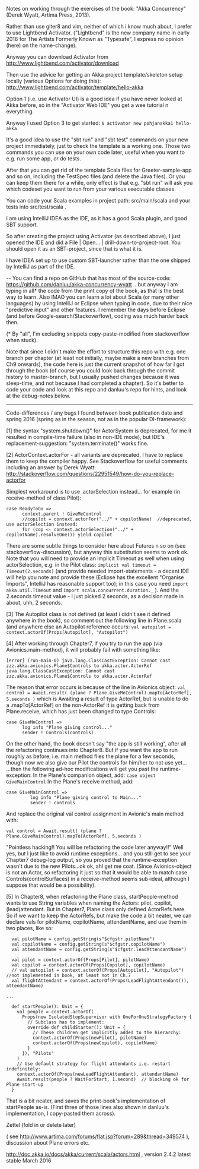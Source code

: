 Notes on working through the exercises of the book: "Akka Concurrency" (Derek Wyatt, Artima Press, 2013).

Rather than use giter8 and vim, neither of which i know much about, I prefer to use Lightbend Activator. ("Lightbend" is the new company name in early 2016 for The Artists Formerly Known as "Typesafe", I express no opinion (here) on the name-change).

Anyway you can download Activator from http://www.lightbend.com/activator/download

Then use the advice for getting an Akka project template/skeleton setup locally (various Options for doing this):
http://www.lightbend.com/activator/template/hello-akka

Option 1 (i.e. use Activator UI) is a good idea if you have never looked at Akka before, so in the "Activator Web IDE" you get a wee tutorial n everything.

Anyway I used Option 3 to get started:
```$ activator new pohjanakka1 hello-akka```

It's a good idea to use the "sbt run" and "sbt test" commands on your new project immediately, just to check the template is a working one. Those two commands you can use on your own code later, useful when you want to e.g. run some app, or do tests.

After that you can get rid of the template Scala files for Greeter-sample-app and so on, including the TestSpec files (and delete the Java files). Or you can keep them there for a while, only effect is that e.g. "sbt run" will ask you which codeset you want to run from your various executable classes.

You can code your Scala examples in project path: src/main/scala and your tests into src/test/scala .

I am using IntelliJ IDEA as the IDE, as it has a good Scala plugin, and good SBT support.

So after creating the project using Activator (as described above), I just opened the IDE and did a File | Open... | drill-down-to-project-root. You should open it as an SBT-project, since that is what it is.

I have IDEA set up to use custom SBT-launcher rather than the one shipped by IntelliJ as part of the IDE.

--
You can find a repo on GitHub that has most of the source-code:
https://github.com/danluu/akka-concurrency-wyatt
...but anyway I am typing in all* the code from the print copy of the book, as that is the best way to learn. Also IMAO you can learn a lot about Scala (or many other languages) by using IntelliJ or Eclipse when typing in code, due to their nice "predictive input" and other features. I remember the days before Eclipse (and before Google-search/Stackoverflow), coding was much harder back then.

(* By "all", I'm excluding snippets copy-paste-modified from stackoverflow when stuck).

Note that since I didn't make the effort to structure this repo with e.g. one branch per chapter (at least not initially, maybe make a new branches from Ch9 onwards), the code here is just the current snapshot of how far I got through the book (of course you could look back through the commit history to master-branch, but I usually pushed changes because it was sleep-time, and not because I had completed a chapter). So it's better to code your code and look at this repo and danluu's repo for hints, and look at the debug-notes below.

---
Code-differences / any bugs I found between book publication date and spring 2016 (spring as in the season, not as in the popular DI-framework):

[1] the syntax "system.shutdown()" for ActorSystem is deprecated, for me it resulted in compile-time failure (also in non-IDE mode), but IDE's replacement-suggestion: "system.terminate()" works fine.

[2] ActorContext.actorFor - all variants are deprecated, I have to replace them to keep the compiler happy. See Stackoverflow for useful comments including an answer by Derek Wyatt:
http://stackoverflow.com/questions/22951549/how-do-you-replace-actorfor

Simplest workaround is to use .actorSelection instead... for example (in receive-method of class Pilot):
```
case ReadyToGo => 
      context.parent ! GiveMeControl
      //copilot = context.actorFor("../" + copilotName)  //deprecated, use actorSelection instead:
      for (cop <- context.actorSelection("../" + copilotName).resolveOne()) yield copilot
```
There are some subtle things to consider here about Futures n so on (see stackoverflow-discussion), but anyway this substitution seems to work ok. Note that you will need to provide an implicit Timeout as well when using actorSelection, e.g. in the Pilot class:
```implicit val timeout = Timeout(2.seconds)``` (and provide needed import-statements - a decent IDE will help you note and provide these (Eclipse has the excellent "Organise Imports", IntelliJ has reasonable support too); in this case you need ```import akka.util.Timeout``` and ```import scala.concurrent.duration._``` ). And the 2.seconds timeout value - I just picked 2 seconds, as a decision made in about, uhh, 2 seconds. 

[3] The Autopilot class is not defined (at least i didn't see it defined anywhere in the book), so comment out the following line in Plane.scala (and anywhere else an Autopilot reference occurs:
```val autopilot = context.actorOf(Props[Autopilot], "Autopilot")```

[4] After working through Chapter7, if you try to run the app (via Avionics.main-method), it will probably fail with something like:
```
[error] (run-main-0) java.lang.ClassCastException: Cannot cast zzz.akka.avionics.Plane$Controls to akka.actor.ActorRef
java.lang.ClassCastException: Cannot cast zzz.akka.avionics.Plane$Controls to akka.actor.ActorRef
```
The reason that error occurs is because of the line in Avionics object:
```val control = Await.result( (plane ? Plane.GiveMeControl).mapTo[ActorRef], 5.seconds )```
which is Awaiting a result of type ActorRef, but is unable to do a .mapTo[ActorRef] on the non-ActorRef it is getting back from Plane.receive, which has just been changed to type Controls:
```
case GiveMeControl =>
      log info "Plane giving control..."
      sender ! Controls(controls) 
```

On the other hand, the book doesn't say "the app is still working", after all the refactoring continues into Chapter8. But if you want the app to run roughly as before, i.e. main method flies the plane for a few seconds, though now we also give our Pilot the controls for him/her to not use yet... 
...then the following ad-hoc modifications will get you past the runtime-exception:
In the Plane's companion object, add: ```case object GiveMainControl```
In the Plane's receive method, add: 
```
case GiveMainControl =>
         log info "Plane giving control to Main..."
         sender ! controls
```      
And replace the original val control assignment in Avionic's main method with:
 
```val control = Await.result( (plane ? Plane.GiveMainControl).mapTo[ActorRef], 5.seconds )```

"Pointless hacking!! You will be refactoring the code later anyway!!" Well yes, but I just like to avoid runtime exceptions... and you still get to see your Chapter7 debug-log output, so you proved that the runtime-exception wasn't due to the new Pilots...ok ok, ahl get me coat.
(Since Avionics-object is not an Actor, so refactoring it just so that it would be able to match case Controls(controlSurfaces) in a receive-method seems sub-ideal, although I suppose that would be a possibility).

[5] In Chapter8, when refactoring the Plane class, startPeople-method wants to use String variables when naming the Actors: pilot, copilot, (lead)attendant.
But in Chapter7, Plane class only defined ActorRefs here. So if we want to keep the ActorRefs, but make the code a bit neater, we can declare vals for pilotName, copilotName, attendantName, and use them in two places, like so:
```
  val pilotName = config.getString(s"$cfgstr.pilotName")
  val copilotName = config.getString(s"$cfgstr.copilotName")
  val attendantName = config.getString(s"$cfgstr.leadAttendantName")

  val pilot = context.actorOf(Props[Pilot], pilotName)
  val copilot = context.actorOf(Props[Copilot], copilotName)
  // val autopilot = context.actorOf(Props[Autopilot], "Autopilot")  //not implemented in book, at least not in Ch.7
  val flightAttendant = context.actorOf(Props(LeadFlightAttendant()), attendantName)

...

  def startPeople(): Unit = {
    val people = context.actorOf(
      Props(new IsolatedStopSupervisor with OneForOneStrategyFactory {
        // Subclass has to implement:
        override def childStarter(): Unit = {
          // These children get implicitly added to the hierarchy:
          context.actorOf(Props(newPilot), pilotName)
          context.actorOf(Props(newCopilot), copilotName)
        }
      }), "Pilots"
    )
    // Use default strategy for flight attendants i.e. restart indefinitely:
    context.actorOf(Props(newLeadFlightAttendant), attendantName)
    Await.result(people ? WaitForStart, 1.second)  // blocking ok for Plane start-up
  }
```  

That is a bit neater, and saves the print-book's implementation of startPeople as-is. (First three of those lines also shown in danluu's implementation, I copy-pasted them across).



Zettel (fold in or delete later)

( see  http://www.artima.com/forums/flat.jsp?forum=289&thread=349574 ), discussion about Plane errors etc.

http://doc.akka.io/docs/akka/current/scala/actors.html  , version 2.4.2 latest stable March 2016
